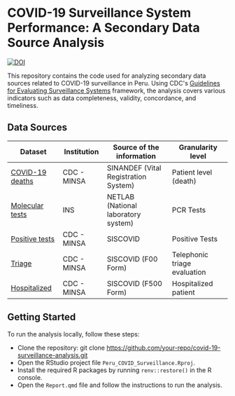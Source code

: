 
# COVID-19 Surveillance System Performance: A Secondary Data Source Analysis

[![DOI](https://zenodo.org/badge/772271662.svg)](https://zenodo.org/doi/10.5281/zenodo.10819647)

This repository contains the code used for analyzing secondary data sources related to COVID-19 surveillance in Peru. Using CDC's [Guidelines for Evaluating Surveillance Systems](https://www.cdc.gov/mmwr/preview/mmwrhtml/00001769.htm) framework, the analysis covers various indicators such as data completeness, validity, concordance, and timeliness.

## Data Sources

| Dataset                                                                                                                                      | Institution | Source of the information            | Granularity level            |
|-------------|-------------|---------------------|-------------|
| [COVID-19 deaths](https://www.datosabiertos.gob.pe/dataset/fallecidos-por-covid-19-ministerio-de-salud-minsa)                                | CDC - MINSA | SINANDEF (Vital Registration System) | Patient level (death)        |
| [Molecular tests](https://www.datosabiertos.gob.pe/dataset/dataset-de-pruebas-moleculares-del-instituto-nacional-de-salud-para-covid-19-ins) | INS         | NETLAB (National laboratory system)  | PCR Tests                    |
| [Positive tests](https://www.datosabiertos.gob.pe/dataset/casos-positivos-por-covid-19-ministerio-de-salud-minsa)                            | CDC - MINSA | SISCOVID                             | Positive Tests               |
| [Triage](https://www.datosabiertos.gob.pe/dataset/sospechoso-de-covid-19)                                                                    | CDC - MINSA | SISCOVID (F00 Form)                  | Telephonic triage evaluation |
| [Hospitalized](https://datosabiertos.gob.pe/dataset/hospitalizados-vacunados-y-fallecidos-por-covid-19)                                      | CDC - MINSA | SISCOVID (F500 Form)                 | Hospitalized patient         |

## Getting Started

To run the analysis locally, follow these steps:

-   Clone the repository: git clone <https://github.com/your-repo/covid-19-surveillance-analysis.git>
-   Open the RStudio project file `Peru_COVID_Surveillance.Rproj`.
-   Install the required R packages by running `renv::restore()` in the R console.
-   Open the `Report.qmd` file and follow the instructions to run the analysis.
